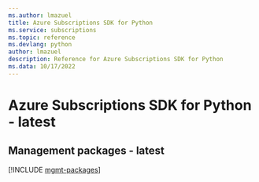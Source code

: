 ```yaml
---
ms.author: lmazuel
title: Azure Subscriptions SDK for Python
ms.service: subscriptions
ms.topic: reference
ms.devlang: python
author: lmazuel
description: Reference for Azure Subscriptions SDK for Python
ms.data: 10/17/2022
---
```

# Azure Subscriptions SDK for Python - latest

## Management packages - latest
[!INCLUDE [mgmt-packages](subscriptions-mgmt-index.md)]